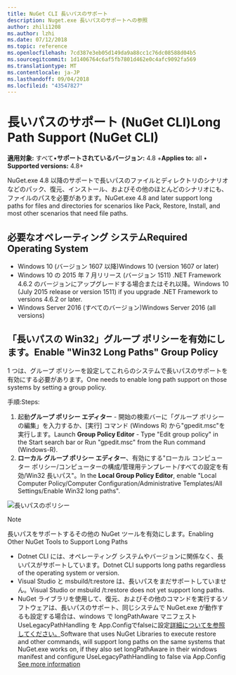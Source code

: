 ```yaml
---
title: NuGet CLI 長いパスのサポート
description: Nuget.exe 長いパスのサポートへの参照
author: zhili1208
ms.author: lzhi
ms.date: 07/12/2018
ms.topic: reference
ms.openlocfilehash: 7cd387e3eb05d149da9a88cc1c76dc08588d04b5
ms.sourcegitcommit: 1d1406764c6af5fb7801d462e0c4afc9092fa569
ms.translationtype: MT
ms.contentlocale: ja-JP
ms.lasthandoff: 09/04/2018
ms.locfileid: "43547827"
---
```

# <a name="long-path-support-nuget-cli"></a><span data-ttu-id="679a3-103">長いパスのサポート (NuGet CLI)</span><span class="sxs-lookup"><span data-stu-id="679a3-103">Long Path Support (NuGet CLI)</span></span>

<span data-ttu-id="679a3-104">**適用対象:** すべて&bullet;**サポートされているバージョン:** 4.8 +</span><span class="sxs-lookup"><span data-stu-id="679a3-104">**Applies to:** all &bullet; **Supported versions:** 4.8+</span></span>

<span data-ttu-id="679a3-105">NuGet.exe 4.8 以降のサポートで長いパスのファイルとディレクトリのシナリオなどのパック、復元、インストール、およびその他のほとんどのシナリオにも、ファイルのパスを必要があります。</span><span class="sxs-lookup"><span data-stu-id="679a3-105">NuGet.exe 4.8 and later support long paths for files and directories for scenarios like Pack, Restore, Install, and most other scenarios that need file paths.</span></span>

## <a name="required-operating-system"></a><span data-ttu-id="679a3-106">必要なオペレーティング システム</span><span class="sxs-lookup"><span data-stu-id="679a3-106">Required Operating System</span></span>

-   <span data-ttu-id="679a3-107">Windows 10 (バージョン 1607 以降)</span><span class="sxs-lookup"><span data-stu-id="679a3-107">Windows 10 (version 1607 or later)</span></span>
-   <span data-ttu-id="679a3-108">Windows 10 の 2015 年 7 月リリース (バージョン 1511) .NET Framework 4.6.2 のバージョンにアップグレードする場合またはそれ以降。</span><span class="sxs-lookup"><span data-stu-id="679a3-108">Windows 10 (July 2015 release or version 1511) if you upgrade .NET Framework to versions 4.6.2 or later.</span></span>
-   <span data-ttu-id="679a3-109">Windows Server 2016 (すべてのバージョン)</span><span class="sxs-lookup"><span data-stu-id="679a3-109">Windows Server 2016 (all versions)</span></span>

## <a name="enable-win32-long-paths-group-policy"></a><span data-ttu-id="679a3-110">「長いパスの Win32」グループ ポリシーを有効にします。</span><span class="sxs-lookup"><span data-stu-id="679a3-110">Enable "Win32 Long Paths" Group Policy</span></span>

<span data-ttu-id="679a3-111">1 つは、グループ ポリシーを設定してこれらのシステムで長いパスのサポートを有効にする必要があります。</span><span class="sxs-lookup"><span data-stu-id="679a3-111">One needs to enable long path support on those systems by setting a group policy.</span></span>

<span data-ttu-id="679a3-112">手順:</span><span class="sxs-lookup"><span data-stu-id="679a3-112">Steps:</span></span>
1. <span data-ttu-id="679a3-113">起動**グループ ポリシー エディター** - 開始の検索バーに「グループ ポリシーの編集」を入力するか、[実行] コマンド (Windows R) から"gpedit.msc"を実行します。</span><span class="sxs-lookup"><span data-stu-id="679a3-113">Launch **Group Policy Editor** - Type "Edit group policy" in the Start search bar or Run "gpedit.msc" from the Run command (Windows-R).</span></span>
2. <span data-ttu-id="679a3-114">**ローカル グループ ポリシー エディター**、有効にする"ローカル コンピューター ポリシー/コンピューターの構成/管理用テンプレート/すべての設定を有効/Win32 長いパス"。</span><span class="sxs-lookup"><span data-stu-id="679a3-114">In the **Local Group Policy Editor**, enable "Local Computer Policy/Computer Configuration/Administrative Templates/All Settings/Enable Win32 long paths".</span></span>

![長いパスのポリシー](media/LongPathPolicy.png)


> [!Note]
> <span data-ttu-id="679a3-116">長いパスをサポートするその他の NuGet ツールを有効にします。</span><span class="sxs-lookup"><span data-stu-id="679a3-116">Enabling Other NuGet Tools to Support Long Paths</span></span>
>
> -   <span data-ttu-id="679a3-117">Dotnet CLI には、オペレーティング システムやバージョンに関係なく、長いパスがサポートしています。</span><span class="sxs-lookup"><span data-stu-id="679a3-117">Dotnet CLI supports long paths regardless of the operating system or version.</span></span>
> -   <span data-ttu-id="679a3-118">Visual Studio と msbuild/t:restore は、長いパスをまだサポートしていません。</span><span class="sxs-lookup"><span data-stu-id="679a3-118">Visual Studio or msbuild /t:restore does not yet support long paths.</span></span>
> -   <span data-ttu-id="679a3-119">NuGet ライブラリを使用して、復元、およびその他のコマンドを実行するソフトウェアは、長いパスのサポート、同じシステムで NuGet.exe が動作するも設定する場合は、windows で longPathAware マニフェスト UseLegacyPathHandling を App.Configでfalseに設定[詳細についてを参照してください。](https://blogs.msdn.microsoft.com/jeremykuhne/2016/07/30/net-4-6-2-and-long-paths-on-windows-10/)</span><span class="sxs-lookup"><span data-stu-id="679a3-119">Software that uses NuGet Libraries to execute restore and other commands, will support long paths on the same systems that NuGet.exe works on, if they also set longPathAware in their windows manifest and configure UseLegacyPathHandling to false via App.Config [See more information](https://blogs.msdn.microsoft.com/jeremykuhne/2016/07/30/net-4-6-2-and-long-paths-on-windows-10/)</span></span>


